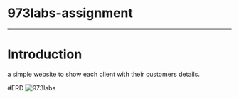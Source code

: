 # 973labs-assignment
---
# Introduction
a simple website to show each client with their customers details.

#ERD
![973labs](https://user-images.githubusercontent.com/114671518/230402208-a394847c-4c39-47e5-bd8a-1488ddcf9f7b.png)


